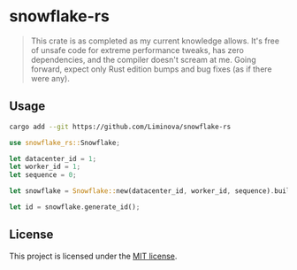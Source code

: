 # snowflake-rs

> This crate is as completed as my current knowledge allows. It's free of unsafe code for extreme performance tweaks, has zero dependencies, and the compiler doesn't scream at me. Going forward, expect only Rust edition bumps and bug fixes (as if there were any).

## Usage

```bash
cargo add --git https://github.com/Liminova/snowflake-rs
```

```rust
use snowflake_rs::Snowflake;

let datacenter_id = 1;
let worker_id = 1;
let sequence = 0;

let snowflake = Snowflake::new(datacenter_id, worker_id, sequence).build().unwrap();

let id = snowflake.generate_id();
```

## License

This project is licensed under the [MIT license](LICENSE).
